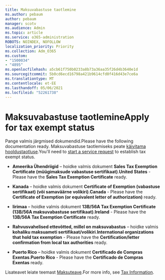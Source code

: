 ```yaml
---
title: Maksuvabastuse taotlemine
ms.author: pebaum
author: pebaum
manager: scotv
ms.audience: Admin
ms.topic: article
ms.service: o365-administration
ROBOTS: NOINDEX, NOFOLLOW
localization_priority: Priority
ms.collection: Adm_O365
ms.custom:
- "1500034"
- "4895"
ms.openlocfilehash: a5cb61f750b0233a8b73a36aa35f26d4b3640e1d
ms.sourcegitcommit: 5b0cd6ecd16798a421b9614cfd0f416d43e7ce6a
ms.translationtype: MT
ms.contentlocale: et-EE
ms.lasthandoff: 05/06/2021
ms.locfileid: "52261738"
---
```

# <a name="apply-for-tax-exempt-status"></a><span data-ttu-id="a59af-102">Maksuvabastuse taotlemine</span><span class="sxs-lookup"><span data-stu-id="a59af-102">Apply for tax exempt status</span></span>

<span data-ttu-id="a59af-103">Pange valmis järgmised dokumendid.</span><span class="sxs-lookup"><span data-stu-id="a59af-103">Please have the following documentation ready.</span></span> <span data-ttu-id="a59af-104">Maksuvabastuse taotlemiseks peate [käivitama hooldustaotluse](/microsoft-365/admin/contact-support-for-business-products).</span><span class="sxs-lookup"><span data-stu-id="a59af-104">You'll need to [start a service request](/microsoft-365/admin/contact-support-for-business-products) to establish tax exempt status.</span></span>

- <span data-ttu-id="a59af-105">**Ameerika Ühendriigid** – hoidke valmis dokument **Sales Tax Exemption Certificate (müügimaksude vabastuse sertifikaat)**.</span><span class="sxs-lookup"><span data-stu-id="a59af-105">**United States** - Please have the **Sales Tax Exemption Certificate** ready.</span></span>

- <span data-ttu-id="a59af-106">**Kanada** – hoidke valmis dokument **Certificate of Exemption (vabastuse sertifikaat) (või samaväärne volikiri)**.</span><span class="sxs-lookup"><span data-stu-id="a59af-106">**Canada** - Please have the **Certificate of Exemption (or equivalent letter of authorization)** ready.</span></span>

- <span data-ttu-id="a59af-107">**Iirimaa** – hoidke valmis dokument **13B/56A Tax Exemption Certificate (13B/56A maksuvabastuse sertifikaat)**.</span><span class="sxs-lookup"><span data-stu-id="a59af-107">**Ireland** - Please have the **13B/56A Tax Exemption Certificate** ready.</span></span>

- <span data-ttu-id="a59af-108">**Rahvusvahelised ettevõtted, millel on maksuvabastus** – hoidke valmis **kohaliku maksuameti sertifikaat/volikiri**.</span><span class="sxs-lookup"><span data-stu-id="a59af-108">**International organizations that hold tax exemption** - Please have the **Certification/letter confirmation from local tax authorities** ready.</span></span>

- <span data-ttu-id="a59af-109">**Puerto Rico** – hoidke valmis dokument **Certificado de Compras Exentas**.</span><span class="sxs-lookup"><span data-stu-id="a59af-109">**Puerto Rico** - Please have the **Certificado de Compras Exentas** ready.</span></span>

<span data-ttu-id="a59af-110">Lisateavet leiate teemast [Maksuteave](https://docs.microsoft.com/microsoft-365/commerce/billing-and-payments/tax-information).</span><span class="sxs-lookup"><span data-stu-id="a59af-110">For more info, see [Tax Information](https://docs.microsoft.com/microsoft-365/commerce/billing-and-payments/tax-information).</span></span>
